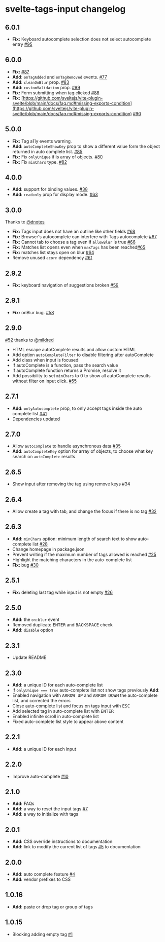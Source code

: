 # svelte-tags-input changelog

## 6.0.1

* **Fix:** Keyboard autocomplete selection does not select autocomplete entry [#95](https://github.com/agustinl/svelte-tags-input/issues/95)

## 6.0.0

* **Fix:** [#87](https://github.com/agustinl/svelte-tags-input/issues/87)
* **Add:** `onTagAdded` and `onTagRemoved` events. [#77](https://github.com/agustinl/svelte-tags-input/issues/77)
* **Add:** `cleanOnBlur` prop. [#83](https://github.com/agustinl/svelte-tags-input/issues/83)
* **Add:** `customValidation` prop. [#89](https://github.com/agustinl/svelte-tags-input/issues/89)
* **Fix:** Form submitting when tag clicked [#88](https://github.com/agustinl/svelte-tags-input/pull/88)
* **Fix:** [https://github.com/sveltejs/vite-plugin-svelte/blob/main/docs/faq.md#missing-exports-condition](https://github.com/sveltejs/vite-plugin-svelte/blob/main/docs/faq.md#missing-exports-condition) [#90](https://github.com/agustinl/svelte-tags-input/pull/90)

## 5.0.0

* **Fix:** Tag a11y events warning.
* **Add:** `autoCompleteShowKey` prop to show a different value form the object returned in auto complete list. [#85](https://github.com/agustinl/svelte-tags-input/issues/85)
* **Fix:** Fix `onlyUnique` if is array of objects. [#80](https://github.com/agustinl/svelte-tags-input/issues/80)
* **Fix:** Fix `minChars` type. [#82](https://github.com/agustinl/svelte-tags-input/issues/82)

## 4.0.0

* **Add:** support for binding values. [#38](https://github.com/agustinl/svelte-tags-input/issues/38)
* **Add:** `readonly` prop for display mode. [#63](https://github.com/agustinl/svelte-tags-input/issues/63)

## 3.0.0

Thanks to [@dnotes](https://github.com/dnotes)

* **Fix:** Tags input does not have an outline like other fields [#68](https://github.com/agustinl/svelte-tags-input/issues/68)
* **Fix:** Browser's autocomplete can interfere with Tags autocomplete [#67](https://github.com/agustinl/svelte-tags-input/issues/67)
* **Fix:** Cannot tab to choose a tag even if `allowBlur` is true [#66](https://github.com/agustinl/svelte-tags-input/issues/66)
* **Fix:** Matches list opens even when `maxTags` has been reached[#65](https://github.com/agustinl/svelte-tags-input/issues/65)
* **Fix:** matches list stays open on blur [#64](https://github.com/agustinl/svelte-tags-input/issues/64)
* Remove unused `acorn` dependency [#61](https://github.com/agustinl/svelte-tags-input/issues/61)
## 2.9.2
* **Fix:** keyboard navigation of suggestions broken [#59](https://github.com/agustinl/svelte-tags-input/issues/59)

## 2.9.1
* **Fix:** onBlur bug. [#58](https://github.com/agustinl/svelte-tags-input/issues/58)
## 2.9.0
[#52](https://github.com/agustinl/svelte-tags-input/pull/52) thanks to [@mildred](https://github.com/mildred)
* HTML escape autoComplete results and allow custom HTML
* Add option `autoCompleteFilter` to disable filtering after autoComplete
* Add class when input is focused
* If autoComplete is a function, pass the search value 
* If autoComplete function returns a Promise, resolve it
* Add possibility to set `minChars` to 0 to show all autoComplete results without filter on input click. [#55](https://github.com/agustinl/svelte-tags-input/issues/55)
## 2.7.1
* **Add:** `onlyAutocomplete` prop, to only accept tags inside the auto complete list [#41](https://github.com/agustinl/svelte-tags-input/issues/41)
* Dependencies updated
## 2.7.0

* Allow `autoComplete` to handle asynchronous data [#35](https://github.com/agustinl/svelte-tags-input/issues/35)
* **Add:** `autoCompleteKey` option for array of objects, to choose what key search on `autoComplete` results
## 2.6.5

* Show input after removing the tag using remove keys [#34](https://github.com/agustinl/svelte-tags-input/pull/34)

## 2.6.4
* Allow create a tag with tab, and change the focus if there is no tag [#32](https://github.com/agustinl/svelte-tags-input/issues/32)

## 2.6.3
* **Add:** `minChars` option: minimum length of search text to show auto-complete list [#28](https://github.com/agustinl/svelte-tags-input/issues/28)
* Change homepage in package.json
* Prevent writing if the maximum number of tags allowed is reached [#25](https://github.com/agustinl/svelte-tags-input/issues/25)
* Highlight the matching characters in the auto-complete list
* **Fix:** bug [#30](https://github.com/agustinl/svelte-tags-input/issues/30)

## 2.5.1
* **Fix:** deleting last tag while input is not empty [#26](https://github.com/agustinl/svelte-tags-input/issues/26)

## 2.5.0
* **Add:** the `on:blur` event
* Removed duplicate <kbd>ENTER</kbd> and <kbd>BACKSPACE</kbd> check
* **Add:** `disable` option

## 2.3.1
* Update README

## 2.3.0
* **Add:** a unique ID for each auto-complete list
* If `onlyUnique === true` auto-complete list not show tags previously **Add:**
* Enabled navigation with <kbd>ARROW UP</kbd> and <kbd>ARROW DOWN</kbd> the auto-complete list, and corrected the errors
* Close auto-complete list and focus on tags input with <kbd>ESC</kbd>
* Add selected tag in auto-complete list with <kbd>ENTER</kbd>
* Enabled infinite scroll in auto-complete list
* Fixed auto-complete list style to appear above content

## 2.2.1
* **Add:** a unique ID for each input

## 2.2.0
* Improve auto-complete [#10](https://github.com/agustinl/svelte-tags-input/issues/10)

## 2.1.0
* **Add:** FAQs
* **Add:** a way to reset the input tags [#7](https://github.com/agustinl/svelte-tags-input/issues/7)
* **Add:** a way to initialize with tags

## 2.0.1
* **Add:** CSS override instructions to documentation
* **Add:** link to modify the current list of tags [#5](https://github.com/agustinl/svelte-tags-input/issues/5) to documentation 

## 2.0.0
* **Add:** auto complete feature [#4](https://github.com/agustinl/svelte-tags-input/issues/4)
* **Add:** vendor prefixes to CSS

## 1.0.16
* **Add:** paste or drop tag or group of tags

## 1.0.15
* Blocking adding empty tag [#1](https://github.com/agustinl/svelte-tags-input/issues/1)
